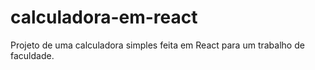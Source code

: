 # calculadora-em-react
Projeto de uma calculadora simples feita em React para um trabalho de faculdade.
